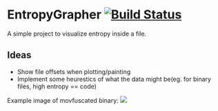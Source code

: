 # EntropyGrapher [![Build Status](https://travis-ci.org/hub2/EntropyGrapher.svg?branch=master)](https://travis-ci.org/hub2/EntropyGrapher/)
A simple project to visualize entropy inside a file.

## Ideas
- Show file offsets when plotting/painting
- Implement some heurestics of what the data might be(eg. for binary files, high entropy == code)


Example image of movfuscated binary:
![](http://i.imgur.com/UNYkeDh.jpg)
